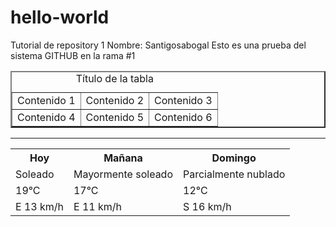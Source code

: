 # hello-world
Tutorial de repository 1
Nombre: Santigosabogal
Esto es una prueba del sistema GITHUB en la rama #1


<!DOCTYPE html>
<html>
    <head>
        <title>Ejemplo del uso de tablas - aprenderaprogramar.com</title>
    </head>
    <body>
        <table border="2px"> <!-- Lo cambiaremos por CSS -->
            <caption>Título de la tabla</caption>
            <tr>
                <td>Contenido 1</td>
                <td>Contenido 2</td>
                <td>Contenido 3</td>
            </tr>
            <tr>
                <td>Contenido 4</td>
                <td>Contenido 5</td>
                <td>Contenido 6</td>
            </tr>
        </table>
    </body>
</html>


--------------------------------------
<!DOCTYPE html>
<html>
    <body>
       <table class="egt">
  <tr>
    <th>Hoy</th>
    <th>Mañana</th>
    <th>Domingo</th>
  </tr>
  <tr>
    <td>Soleado</td>
    <td>Mayormente soleado</td>
    <td>Parcialmente nublado</td>
  </tr>
  <tr>
    <td>19°C</td>
    <td>17°C</td>
    <td>12°C</td>
  </tr>
  <tr>
    <td>E 13 km/h</td>
    <td>E 11 km/h</td>
    <td>S 16 km/h</td>
  </tr>
</table>
    </body>
</html>
